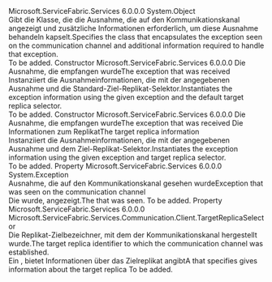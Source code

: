 <Type Name="ExceptionInformation" FullName="Microsoft.ServiceFabric.Services.Communication.Client.ExceptionInformation">
  <TypeSignature Language="C#" Value="public sealed class ExceptionInformation" />
  <TypeSignature Language="ILAsm" Value=".class public auto ansi sealed beforefieldinit ExceptionInformation extends System.Object" />
  <TypeSignature Language="DocId" Value="T:Microsoft.ServiceFabric.Services.Communication.Client.ExceptionInformation" />
  <TypeSignature Language="VB.NET" Value="Public NotInheritable Class ExceptionInformation" />
  <TypeSignature Language="F#" Value="type ExceptionInformation = class" />
  <AssemblyInfo>
    <AssemblyName>Microsoft.ServiceFabric.Services</AssemblyName>
    <AssemblyVersion>6.0.0.0</AssemblyVersion>
  </AssemblyInfo>
  <Base>
    <BaseTypeName>System.Object</BaseTypeName>
  </Base>
  <Interfaces />
  <Docs>
    <summary>
            <span data-ttu-id="2a0d2-101">Gibt die Klasse, die die Ausnahme, die auf den Kommunikationskanal angezeigt und zusätzliche Informationen erforderlich, um diese Ausnahme behandeln kapselt.</span><span class="sxs-lookup"><span data-stu-id="2a0d2-101">Specifies the class that encapsulates the exception seen on the communication channel and additional information required to handle that exception.</span></span>
            </summary>
    <remarks>To be added.</remarks>
  </Docs>
  <Members>
    <Member MemberName=".ctor">
      <MemberSignature Language="C#" Value="public ExceptionInformation (Exception exception);" />
      <MemberSignature Language="ILAsm" Value=".method public hidebysig specialname rtspecialname instance void .ctor(class System.Exception exception) cil managed" />
      <MemberSignature Language="DocId" Value="M:Microsoft.ServiceFabric.Services.Communication.Client.ExceptionInformation.#ctor(System.Exception)" />
      <MemberSignature Language="F#" Value="new Microsoft.ServiceFabric.Services.Communication.Client.ExceptionInformation : Exception -&gt; Microsoft.ServiceFabric.Services.Communication.Client.ExceptionInformation" Usage="new Microsoft.ServiceFabric.Services.Communication.Client.ExceptionInformation exception" />
      <MemberType>Constructor</MemberType>
      <AssemblyInfo>
        <AssemblyName>Microsoft.ServiceFabric.Services</AssemblyName>
        <AssemblyVersion>6.0.0.0</AssemblyVersion>
      </AssemblyInfo>
      <Parameters>
        <Parameter Name="exception" Type="System.Exception" />
      </Parameters>
      <Docs>
        <param name="exception"><span data-ttu-id="2a0d2-102">Die Ausnahme, die empfangen wurde</span><span class="sxs-lookup"><span data-stu-id="2a0d2-102">The exception that was received</span></span></param>
        <summary>
            <span data-ttu-id="2a0d2-103">Instanziiert die Ausnahmeinformationen, die mit der angegebenen Ausnahme und die Standard-Ziel-Replikat-Selektor.</span><span class="sxs-lookup"><span data-stu-id="2a0d2-103">Instantiates the exception information using the given exception and the default target replica selector.</span></span>
            </summary>
        <remarks>To be added.</remarks>
      </Docs>
    </Member>
    <Member MemberName=".ctor">
      <MemberSignature Language="C#" Value="public ExceptionInformation (Exception exception, Microsoft.ServiceFabric.Services.Communication.Client.TargetReplicaSelector targetReplica);" />
      <MemberSignature Language="ILAsm" Value=".method public hidebysig specialname rtspecialname instance void .ctor(class System.Exception exception, valuetype Microsoft.ServiceFabric.Services.Communication.Client.TargetReplicaSelector targetReplica) cil managed" />
      <MemberSignature Language="DocId" Value="M:Microsoft.ServiceFabric.Services.Communication.Client.ExceptionInformation.#ctor(System.Exception,Microsoft.ServiceFabric.Services.Communication.Client.TargetReplicaSelector)" />
      <MemberSignature Language="F#" Value="new Microsoft.ServiceFabric.Services.Communication.Client.ExceptionInformation : Exception * Microsoft.ServiceFabric.Services.Communication.Client.TargetReplicaSelector -&gt; Microsoft.ServiceFabric.Services.Communication.Client.ExceptionInformation" Usage="new Microsoft.ServiceFabric.Services.Communication.Client.ExceptionInformation (exception, targetReplica)" />
      <MemberType>Constructor</MemberType>
      <AssemblyInfo>
        <AssemblyName>Microsoft.ServiceFabric.Services</AssemblyName>
        <AssemblyVersion>6.0.0.0</AssemblyVersion>
      </AssemblyInfo>
      <Parameters>
        <Parameter Name="exception" Type="System.Exception" />
        <Parameter Name="targetReplica" Type="Microsoft.ServiceFabric.Services.Communication.Client.TargetReplicaSelector" />
      </Parameters>
      <Docs>
        <param name="exception"><span data-ttu-id="2a0d2-104">Die Ausnahme, die empfangen wurde</span><span class="sxs-lookup"><span data-stu-id="2a0d2-104">The exception that was received</span></span></param>
        <param name="targetReplica"><span data-ttu-id="2a0d2-105">Die Informationen zum Replikat</span><span class="sxs-lookup"><span data-stu-id="2a0d2-105">The target replica information</span></span></param>
        <summary>
            <span data-ttu-id="2a0d2-106">Instanziiert die Ausnahmeinformationen, die mit der angegebenen Ausnahme und dem Ziel-Replikat-Selektor.</span><span class="sxs-lookup"><span data-stu-id="2a0d2-106">Instantiates the exception information using the given exception and target replica selector.</span></span>
            </summary>
        <remarks>To be added.</remarks>
      </Docs>
    </Member>
    <Member MemberName="Exception">
      <MemberSignature Language="C#" Value="public Exception Exception { get; }" />
      <MemberSignature Language="ILAsm" Value=".property instance class System.Exception Exception" />
      <MemberSignature Language="DocId" Value="P:Microsoft.ServiceFabric.Services.Communication.Client.ExceptionInformation.Exception" />
      <MemberSignature Language="VB.NET" Value="Public ReadOnly Property Exception As Exception" />
      <MemberSignature Language="F#" Value="member this.Exception : Exception" Usage="Microsoft.ServiceFabric.Services.Communication.Client.ExceptionInformation.Exception" />
      <MemberType>Property</MemberType>
      <AssemblyInfo>
        <AssemblyName>Microsoft.ServiceFabric.Services</AssemblyName>
        <AssemblyVersion>6.0.0.0</AssemblyVersion>
      </AssemblyInfo>
      <ReturnValue>
        <ReturnType>System.Exception</ReturnType>
      </ReturnValue>
      <Docs>
        <summary>
            <span data-ttu-id="2a0d2-107">Ausnahme, die auf den Kommunikationskanal gesehen wurde</span><span class="sxs-lookup"><span data-stu-id="2a0d2-107">Exception that was seen on the communication channel</span></span>
            </summary>
        <value><span data-ttu-id="2a0d2-108">Die <see cref="T:System.Exception" /> wurde, angezeigt.</span><span class="sxs-lookup"><span data-stu-id="2a0d2-108">The <see cref="T:System.Exception" /> that was seen.</span></span></value>
        <remarks>To be added.</remarks>
      </Docs>
    </Member>
    <Member MemberName="TargetReplica">
      <MemberSignature Language="C#" Value="public Microsoft.ServiceFabric.Services.Communication.Client.TargetReplicaSelector TargetReplica { get; }" />
      <MemberSignature Language="ILAsm" Value=".property instance valuetype Microsoft.ServiceFabric.Services.Communication.Client.TargetReplicaSelector TargetReplica" />
      <MemberSignature Language="DocId" Value="P:Microsoft.ServiceFabric.Services.Communication.Client.ExceptionInformation.TargetReplica" />
      <MemberSignature Language="VB.NET" Value="Public ReadOnly Property TargetReplica As TargetReplicaSelector" />
      <MemberSignature Language="F#" Value="member this.TargetReplica : Microsoft.ServiceFabric.Services.Communication.Client.TargetReplicaSelector" Usage="Microsoft.ServiceFabric.Services.Communication.Client.ExceptionInformation.TargetReplica" />
      <MemberType>Property</MemberType>
      <AssemblyInfo>
        <AssemblyName>Microsoft.ServiceFabric.Services</AssemblyName>
        <AssemblyVersion>6.0.0.0</AssemblyVersion>
      </AssemblyInfo>
      <ReturnValue>
        <ReturnType>Microsoft.ServiceFabric.Services.Communication.Client.TargetReplicaSelector</ReturnType>
      </ReturnValue>
      <Docs>
        <summary>
            <span data-ttu-id="2a0d2-109">Die Replikat-Zielbezeichner, mit dem der Kommunikationskanal hergestellt wurde.</span><span class="sxs-lookup"><span data-stu-id="2a0d2-109">The target replica identifier to which the communication channel was established.</span></span>
            </summary>
        <value><span data-ttu-id="2a0d2-110">Ein <see cref="T:Microsoft.ServiceFabric.Services.Communication.Client.TargetReplicaSelector" /> , bietet Informationen über das Zielreplikat angibt</span><span class="sxs-lookup"><span data-stu-id="2a0d2-110">A <see cref="T:Microsoft.ServiceFabric.Services.Communication.Client.TargetReplicaSelector" /> that specifies gives information about the target replica</span></span></value>
        <remarks>To be added.</remarks>
      </Docs>
    </Member>
  </Members>
</Type>